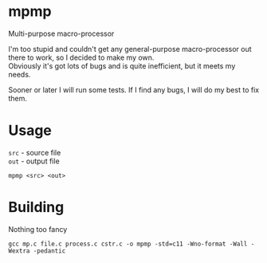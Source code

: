 # mpmp
Multi-purpose macro-processor

I'm too stupid and couldn't get any general-purpose macro-processor out there to work, so I decided to make my own.  
Obviously it's got lots of bugs and is quite inefficient, but it meets my needs.

Sooner or later I will run some tests.
If I find any bugs, I will do my best to fix them.

# Usage
`src` - source file  
`out` - output file
```
mpmp <src> <out>
```

# Building
Nothing too fancy
```
gcc mp.c file.c process.c cstr.c -o mpmp -std=c11 -Wno-format -Wall -Wextra -pedantic
```
